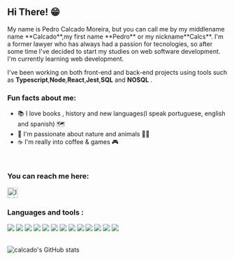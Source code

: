 ## Hi There! 😁

<p style="justify:center">
My name is Pedro Calcado Moreira, but you can call me by my middlename name **Calcado**,my first name **Pedro** or my nickname**Calcs**. I'm a former lawyer who has always had a passion for tecnologies, so after some time I've decided to start my studies on web software development. I'm currently learning web development.

I've been working on both front-end and back-end projects using tools such as **Typescript**,**Node**,**React**,**Jest**,**SQL** and **NOSQL** .
</p>


### Fun facts about me:
<div style= "display: column">
  
- 📚 I love books , history and new languages(I speak portuguese, english and spanish) 🗺️  
- 🌲 I'm passionate about nature and animals 🐶🐱 
- ☕ I'm really into coffee & games 🎮  

  
</div>


<br />

### You can reach me here:

<a href="https://www.linkedin.com/in/pedro-calcado-89b69243/">
<img src="https://img.shields.io/static/v1?message=LinkedIn&logo=linkedin&label=&color=0077B5&logoColor=white&labelColor=&style=for-the-badge" height="24" alt="linkedin logo">
</a>

<br />

### Languages and tools :


<div style="display:inline_block">
<img src="https://img.shields.io/badge/HTML5-E34F26?style=for-the-badge&logo=html5&logoColor=white">
<img src="https://img.shields.io/badge/CSS3-1572B6?style=for-the-badge&logo=css3&logoColor=white">
<img src="https://img.shields.io/badge/JavaScript-323330?style=for-the-badge&logo=javascript&logoColor=F7DF1E">
<img src="https://img.shields.io/badge/TypeScript-007ACC?style=for-the-badge&logo=typescript&logoColor=white">
<img src="https://img.shields.io/badge/eslint-3A33D1?style=for-the-badge&logo=eslint&logoColor=white">
<img src="https://img.shields.io/badge/Prisma-3982CE?style=for-the-badge&logo=Prisma&logoColor=white">
<img src="https://img.shields.io/badge/Ubuntu-E95420?style=for-the-badge&logo=ubuntu&logoColor=white">
<img src="https://img.shields.io/badge/Node.js-339933?style=for-the-badge&logo=nodedotjs&logoColor=white">
<img src="https://img.shields.io/badge/React-20232A?style=for-the-badge&logo=react&logoColor=61DAFB">
<img src="https://img.shields.io/badge/ts--node-3178C6?style=for-the-badge&logo=ts-node&logoColor=white">
<img src="https://img.shields.io/badge/MongoDB-4EA94B?style=for-the-badge&logo=mongodb&logoColor=white">
<img src="https://img.shields.io/badge/PostgreSQL-316192?style=for-the-badge&logo=postgresql&logoColor=white">
<img src="https://img.shields.io/badge/Jest-C21325?style=for-the-badge&logo=jest&logoColor=white">

</div>
 <br />

![calcado's GitHub stats](https://github-readme-stats.vercel.app/api?username=calcado&show_icons=true&theme=dracula)
